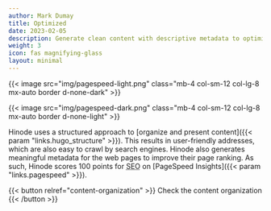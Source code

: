 ```yaml
---
author: Mark Dumay
title: Optimized
date: 2023-02-05
description: Generate clean content with descriptive metadata to optimize search results.
weight: 3
icon: fas magnifying-glass
layout: minimal
---
```


{{< image src="img/pagespeed-light.png" class="mb-4 col-sm-12 col-lg-8 mx-auto border d-none-dark" >}}

{{< image src="img/pagespeed-dark.png" class="mb-4 col-sm-12 col-lg-8 mx-auto border d-none-light" >}}

Hinode uses a structured approach to [organize and present content]({{< param "links.hugo_structure" >}}). This results in user-friendly addresses, which are also easy to crawl by search engines. Hinode also generates meaningful metadata for the web pages to improve their page ranking. As such, Hinode scores 100 points for <abbr title="Search Engine Optimization">SEO</abbr> on [PageSpeed Insights]({{< param "links.pagespeed" >}}).

{{< button relref="content-organization" >}}
    Check the content organization
{{< /button >}}
